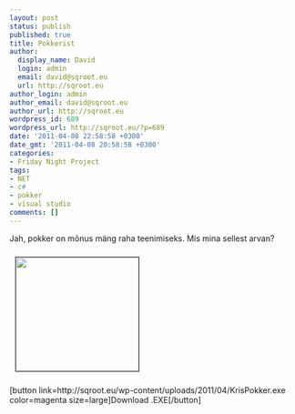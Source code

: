 ```yaml
---
layout: post
status: publish
published: true
title: Pokkerist
author:
  display_name: David
  login: admin
  email: david@sqroot.eu
  url: http://sqroot.eu
author_login: admin
author_email: david@sqroot.eu
author_url: http://sqroot.eu
wordpress_id: 689
wordpress_url: http://sqroot.eu/?p=689
date: '2011-04-08 22:58:58 +0300'
date_gmt: '2011-04-08 20:58:58 +0300'
categories:
- Friday Night Project
tags:
- NET
- c#
- pokker
- visual studio
comments: []
---
```

<p>Jah, pokker on m&otilde;nus m&auml;ng raha teenimiseks. Mis mina sellest arvan?&nbsp;</p>
<p><a href="http://sqroot.eu/wp-content/uploads/file/Krispokker.PNG"><img alt="" src="http://sqroot.eu/wp-content/uploads/file/Krispokker.PNG" style="border-width: 1px;border-style: solid;margin: 10px;width: 216px;height: 200px" /></a></p>
<p>[button link=http://sqroot.eu/wp-content/uploads/2011/04/KrisPokker.exe color=magenta size=large]Download .EXE[/button]</p>
<p>&nbsp;</p>
